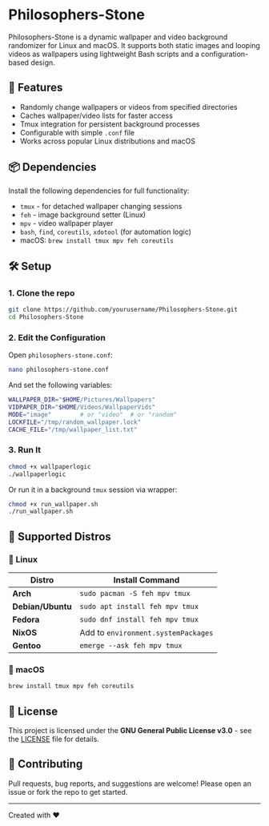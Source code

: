 # Philosophers-Stone

Philosophers-Stone is a dynamic wallpaper and video background randomizer for Linux and macOS. It supports both static images and looping videos as wallpapers using lightweight Bash scripts and a configuration-based design.

## 🚀 Features

- Randomly change wallpapers or videos from specified directories
- Caches wallpaper/video lists for faster access
- Tmux integration for persistent background processes
- Configurable with simple `.conf` file
- Works across popular Linux distributions and macOS

## 📦 Dependencies

Install the following dependencies for full functionality:

- `tmux` - for detached wallpaper changing sessions
- `feh` - image background setter (Linux)
- `mpv` - video wallpaper player
- `bash`, `find`, `coreutils`, `xdotool` (for automation logic)
- macOS: `brew install tmux mpv feh coreutils`

## 🛠️ Setup

### 1. Clone the repo

```bash
git clone https://github.com/yourusername/Philosophers-Stone.git
cd Philosophers-Stone
```

### 2. Edit the Configuration

Open `philosophers-stone.conf`:

```bash
nano philosophers-stone.conf
```

And set the following variables:

```bash
WALLPAPER_DIR="$HOME/Pictures/Wallpapers"
VIDPAPER_DIR="$HOME/Videos/WallpaperVids"
MODE="image"        # or "video"  # or "random"
LOCKFILE="/tmp/random_wallpaper.lock"
CACHE_FILE="/tmp/wallpaper_list.txt"
```

### 3. Run It

```bash
chmod +x wallpaperlogic
./wallpaperlogic
```

Or run it in a background `tmux` session via wrapper:

```bash
chmod +x run_wallpaper.sh
./run_wallpaper.sh
```

## 🧪 Supported Distros

### 🐧 Linux

| Distro   | Install Command |
|----------|------------------|
| **Arch** | `sudo pacman -S feh mpv tmux` |
| **Debian/Ubuntu** | `sudo apt install feh mpv tmux` |
| **Fedora** | `sudo dnf install feh mpv tmux` |
| **NixOS** | Add to `environment.systemPackages` |
| **Gentoo** | `emerge --ask feh mpv tmux` |

### 🍏 macOS

```bash
brew install tmux mpv feh coreutils
```

## 📜 License

This project is licensed under the **GNU General Public License v3.0** - see the [LICENSE](LICENSE) file for details.

## 🙌 Contributing

Pull requests, bug reports, and suggestions are welcome! Please open an issue or fork the repo to get started.

---

Created with ❤️
